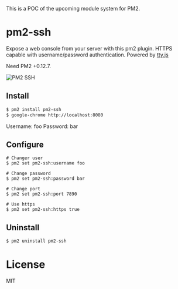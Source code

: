
This is a POC of the upcoming module system for PM2.

# pm2-ssh

Expose a web console from your server with this pm2 plugin. HTTPS capable with username/password authentication. Powered by [tty.js](https://github.com/chjj/tty.js/)

Need PM2 +0.12.7.

![PM2 SSH](https://github.com/pm2-hive/pm2-ssh/raw/master/preview.png)

## Install

```bash
$ pm2 install pm2-ssh
$ google-chrome http://localhost:8080
```

Username: foo
Password: bar

## Configure

```
# Changer user
$ pm2 set pm2-ssh:username foo

# Change password
$ pm2 set pm2-ssh:password bar

# Change port
$ pm2 set pm2-ssh:port 7890

# Use https
$ pm2 set pm2-ssh:https true
```

## Uninstall

```bash
$ pm2 uninstall pm2-ssh
```

# License

MIT
